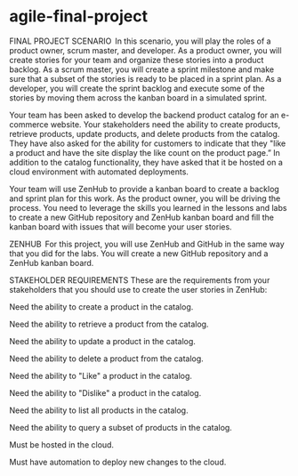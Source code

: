 # agile-final-project

FINAL PROJECT SCENARIO  
In this scenario, you will play the roles of a product owner, scrum master, and developer. As a product owner, you will create stories for your team and organize these stories into a product backlog. As a scrum master, you will create a sprint milestone and make sure that a subset of the stories is ready to be placed in a sprint plan. As a developer, you will create the sprint backlog and execute some of the stories by moving them across the kanban board in a simulated sprint. 

Your team has been asked to develop the backend product catalog for an e-commerce website. Your stakeholders need the ability to create products, retrieve products, update products, and delete products from the catalog. They have also asked for the ability for customers to indicate that they "like a product and have the site display the like count on the product page.” In addition to the catalog functionality, they have asked that it be hosted on a cloud environment with automated deployments. 

Your team will use ZenHub to provide a kanban board to create a backlog and sprint plan for this work. As the product owner, you will be driving the process. You need to leverage the skills you learned in the lessons and labs to create a new GitHub repository and ZenHub kanban board and fill the kanban board with issues that will become your user stories. 

ZENHUB  
For this project, you will use ZenHub and GitHub in the same way that you did for the labs. You will create a new GitHub repository and a ZenHub kanban board.  

STAKEHOLDER REQUIREMENTS 
These are the requirements from your stakeholders that you should use to create the user stories in ZenHub:

Need the ability to create a product in the catalog. 

Need the ability to retrieve a product from the catalog. 

Need the ability to update a product in the catalog. 

Need the ability to delete a product from the catalog. 

Need the ability to "Like" a product in the catalog. 

Need the ability to "Dislike" a product in the catalog. 

Need the ability to list all products in the catalog. 

Need the ability to query a subset of products in the catalog. 

Must be hosted in the cloud. 

Must have automation to deploy new changes to the cloud. 
